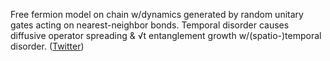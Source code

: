 
Free fermion model on chain w/dynamics generated by random unitary gates acting on nearest-neighbor bonds. Temporal disorder causes diffusive operator spreading & √t entanglement growth w/(spatio-)temporal disorder. ([Twitter](https://twitter.com/JoshuahHeath/status/1363954256294903818))
